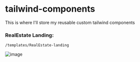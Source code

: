 # tailwind-components
This is where I'll store my reusable custom tailwind components


### RealEstate Landing: 
`/templates/RealEstate-landing`

![image](https://drive.google.com/uc?export=view&id=10pS0ZtejWFpLh-qaiFaFrqzLp5Pxfq60)

